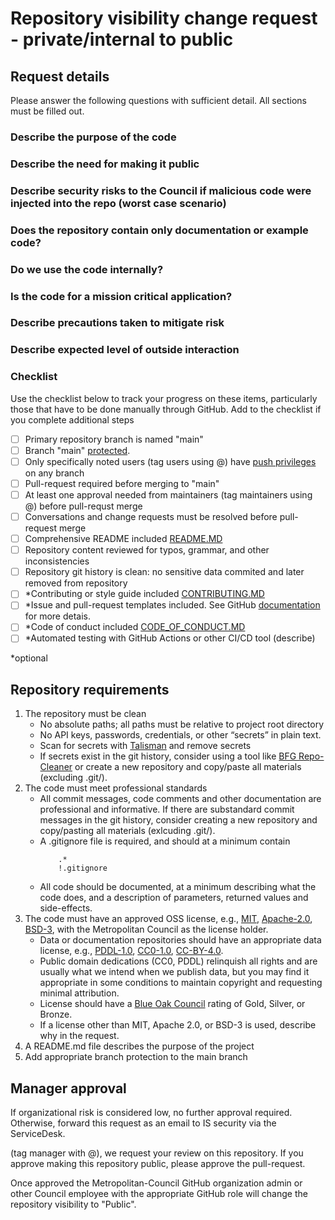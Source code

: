 # Repository visibility change request - private/internal to public

## Request details

Please answer the following questions with sufficient detail. All sections must be filled out. 

### Describe the purpose of the code

### Describe the need for making it public

<!-- Is this code to be shared with external collaborators? -->

### Describe security risks to the Council if malicious code were injected into the repo (worst case scenario)

### Does the repository contain only documentation or example code?

<!-- Are all the public functions fully documented?-->

### Do we use the code internally?

<!-- Is the code used in any automated processes onsite? -->

### Is the code for a mission critical application?


### Describe precautions taken to mitigate risk

<!--Pull-request review process, automated or manual testing procedures, access and push restrictions. Use checklist.-->

### Describe expected level of outside interaction 

<!-- Popularity, issues, pull-requests from general public or potential collaborators -->

### Checklist 

Use the checklist below to track your progress on these items, particularly those that have to be done manually through GitHub. Add to the checklist if you complete additional steps

- [ ] Primary repository branch is named "main"
- [ ] Branch "main" [protected](https://docs.github.com/en/repositories/configuring-branches-and-merges-in-your-repository/managing-protected-branches/about-protected-branches).
- [ ] Only specifically noted users (tag users using @) have [push privileges](https://docs.github.com/en/repositories/managing-your-repositorys-settings-and-features/managing-repository-settings/managing-teams-and-people-with-access-to-your-repository) on any branch
- [ ] Pull-request required before merging to "main"
- [ ] At least one approval needed from maintainers (tag maintainers using @) before pull-requst merge
- [ ] Conversations and change requests must be resolved before pull-request merge
- [ ] Comprehensive README included [README.MD](https://docs.github.com/en/repositories/managing-your-repositorys-settings-and-features/customizing-your-repository/about-readmes)
- [ ] Repository content reviewed for typos, grammar, and other inconsistencies
- [ ] Repository git history is clean: no sensitive data commited and later removed from repository
- [ ] *Contributing or style guide included [CONTRIBUTING.MD](CONTRIBUTING.MD)
- [ ] *Issue and pull-request templates included. See GitHub [documentation](https://docs.github.com/en/communities/using-templates-to-encourage-useful-issues-and-pull-requests/about-issue-and-pull-request-templates) for more detais. 
- [ ] *Code of conduct included [CODE_OF_CONDUCT.MD](CODE_OF_CONDUCT.MD)
- [ ] *Automated testing with GitHub Actions or other CI/CD tool (describe)

*optional 


## Repository requirements

1.	The repository must be clean
	- No absolute paths; all paths must be relative to project root directory
    - No API keys, passwords, credentials, or other “secrets” in plain text. 
    - Scan for secrets with [Talisman](https://thoughtworks.github.io/talisman/) and remove secrets
    - If secrets exist in the git history, consider using a tool like [BFG Repo-Cleaner](https://rtyley.github.io/bfg-repo-cleaner/) or create a new repository and copy/paste all materials (excluding .git/).
1.	The code must meet professional standards
    - All commit messages, code comments and other documentation are professional and informative. If there are substandard commit messages in the git history, consider creating a new repository and copy/pasting all materials (exlcuding .git/).
    - A .gitignore file is required, and should at a minimum contain
        ```gitignore
            .*
            !.gitignore
        ```
    - All code should be documented, at a minimum describing what the code does, and a description of parameters, returned values and side-effects.
1.	The code must have an approved OSS license, e.g., [MIT](https://spdx.org/licenses/MIT.html), [Apache-2.0](https://www.apache.org/licenses/LICENSE-2.0), [BSD-3](https://spdx.org/licenses/BSD-3-Clause.html), with the Metropolitan Council as the license holder.
	- Data or documentation repositories should have an appropriate data license, e.g., [PDDL-1.0](https://opendatacommons.org/licenses/pddl/1-0/), [CC0-1.0](https://creativecommons.org/publicdomain/zero/1.0/), [CC-BY-4.0](https://creativecommons.org/licenses/by/4.0/).
    - Public domain dedications (CC0, PDDL) relinquish all rights and are usually what we intend when we publish data, but you may find it appropriate in some conditions to maintain copyright and requesting minimal attribution.
    - License should have a [Blue Oak Council](https://blueoakcouncil.org/list) rating of Gold, Silver, or Bronze.
    - If a license other than MIT, Apache 2.0, or BSD-3 is used, describe why in the request. 
1.	A README.md file describes the purpose of the project
1.	Add appropriate branch protection to the main branch

## Manager approval

If organizational risk is considered low, no further approval required. Otherwise, forward this request as an email to IS security via the ServiceDesk.

(tag manager with @), we request your review on this repository. If you approve making this repository public, please approve the pull-request.

Once approved the Metropolitan-Council GitHub organization admin or other Council employee with the appropriate GitHub role will change the repository visibility to "Public".

